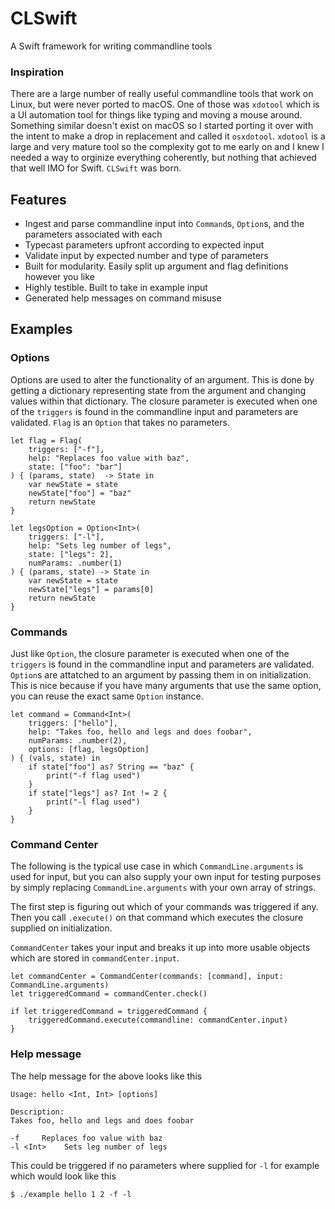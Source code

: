 # CLSwift
A Swift framework for writing commandline tools

### Inspiration
There are a large number of really useful commandline tools that work on Linux, but were never ported to macOS. One of those was `xdotool` which is a UI automation tool for things like typing and moving a mouse around. Something similar doesn't exist on macOS so I started porting it over with the intent to make a drop in replacement and called it `osxdotool`. `xdotool` is a large and very mature tool so the complexity got to me early on and I knew I needed a way to orginize everything coherently, but nothing that achieved that well IMO for Swift. `CLSwift` was born.

## Features
* Ingest and parse commandline input into `Command`s, `Option`s, and the parameters associated with each
* Typecast parameters upfront according to expected input
* Validate input by expected number and type of parameters
* Built for modularity. Easily split up argument and flag definitions however you like
* Highly testible. Built to take in example input
* Generated help messages on command misuse

## Examples

### Options
Options are used to alter the functionality of an argument. This is done by getting a dictionary representing state from the argument and changing values within that dictionary. The closure parameter is executed when one of the  `triggers` is found in the commandline input and parameters are validated. `Flag` is an `Option` that takes no parameters.

    let flag = Flag(
        triggers: ["-f"],
        help: "Replaces foo value with baz",
        state: ["foo": "bar"]
    ) { (params, state)  -> State in
        var newState = state
        newState["foo"] = "baz"
        return newState
    }

    let legsOption = Option<Int>(
        triggers: ["-l"],
        help: "Sets leg number of legs",
        state: ["legs": 2],
        numParams: .number(1)
    ) { (params, state) -> State in
        var newState = state
        newState["legs"] = params[0]
        return newState
    }

### Commands
Just like `Option`, the closure parameter is executed when one of the  `triggers` is found in the commandline input and parameters are validated. `Option`s are attatched to an argument by passing them in on initialization. This is nice because if you have many arguments that use the same option, you can reuse the exact same `Option` instance.

    let command = Command<Int>(
        triggers: ["hello"],
        help: "Takes foo, hello and legs and does foobar",
        numParams: .number(2),
        options: [flag, legsOption]
    ) { (vals, state) in
        if state["foo"] as? String == "baz" {
            print("-f flag used")
        }
        if state["legs"] as? Int != 2 {
            print("-l flag used")
        }
    }
    
### Command Center
The following is the typical use case in which `CommandLine.arguments` is used for input, but you can also supply your own input for testing purposes by simply replacing `CommandLine.arguments` with your own array of strings.

The first step is figuring out which of your commands was triggered if any. Then you call `.execute()` on that command which executes the closure supplied on initialization.

`CommandCenter` takes your input and breaks it up into more usable objects which are stored in `commandCenter.input`.

    let commandCenter = CommandCenter(commands: [command], input: CommandLine.arguments)
    let triggeredCommand = commandCenter.check()

    if let triggeredCommand = triggeredCommand {
        triggeredCommand.execute(commandline: commandCenter.input)
    }
    
### Help message
The help message for the above looks like this

    Usage: hello <Int, Int> [options]

    Description:
    Takes foo, hello and legs and does foobar

    -f     Replaces foo value with baz
    -l <Int>    Sets leg number of legs

This could be triggered if no parameters where supplied for `-l` for example which would look like this

    $ ./example hello 1 2 -f -l
